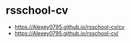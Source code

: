 # rsschool-cv
- https://Alexey0795.github.io/rsschool-cv/cv
- https://Alexey0795.github.io/rsschool-cv/